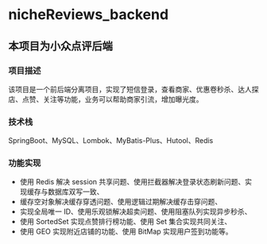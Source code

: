 # nicheReviews_backend
## 本项目为小众点评后端
### 项目描述
  该项目是一个前后端分离项目，实现了短信登录，查看商家、优惠卷秒杀、达人探店、点赞、关注等功能，业务可以帮助商家引流，增加曝光度。
### 技术栈
 SpringBoot、MySQL、Lombok、MyBatis-Plus、Hutool、Redis
### 功能实现
  + 使用 Redis 解决 session 共享问题、使用拦截器解决登录状态刷新问题、实现缓存与数据库双写一致、
  + 缓存空对象解决缓存穿透问题、使用逻辑过期解决缓存击穿问题、
  + 实现全局唯一 ID、使用乐观锁解决超卖问题、使用阻塞队列实现异步秒杀、
  + 使用 SortedSet 实现点赞排行榜功能、使用 Set 集合实现共同关注、
  + 使用 GEO 实现附近店铺的功能、使用 BitMap 实现用户签到功能等。
